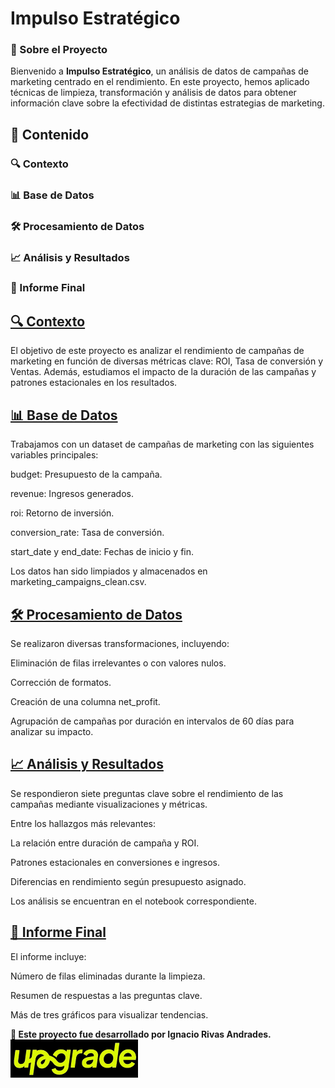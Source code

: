 # **Impulso Estratégico**



### 📌 Sobre el Proyecto

Bienvenido a **Impulso Estratégico**, un análisis de datos de campañas de marketing centrado en el rendimiento. En este proyecto, hemos aplicado técnicas de limpieza, transformación y análisis de datos para obtener información clave sobre la efectividad de distintas estrategias de marketing.

## 📂 Contenido

### 🔍 Contexto

### 📊 Base de Datos

### 🛠️ Procesamiento de Datos

### 📈 Análisis y Resultados

### 📄 Informe Final

## [🔍 Contexto](#contexto)

El objetivo de este proyecto es analizar el rendimiento de campañas de marketing en función de diversas métricas clave: ROI, Tasa de conversión y Ventas. Además, estudiamos el impacto de la duración de las campañas y patrones estacionales en los resultados.

## [📊 Base de Datos](#base-de-datos)

Trabajamos con un dataset de campañas de marketing con las siguientes variables principales:

budget: Presupuesto de la campaña.

revenue: Ingresos generados.

roi: Retorno de inversión.

conversion_rate: Tasa de conversión.

start_date y end_date: Fechas de inicio y fin.

Los datos han sido limpiados y almacenados en marketing_campaigns_clean.csv.

## [🛠️ Procesamiento de Datos](#procesamiento-de-datos)

Se realizaron diversas transformaciones, incluyendo:

Eliminación de filas irrelevantes o con valores nulos.

Corrección de formatos.

Creación de una columna net_profit.

Agrupación de campañas por duración en intervalos de 60 días para analizar su impacto.

## [📈 Análisis y Resultados](#-análisis-y-resultados)

Se respondieron siete preguntas clave sobre el rendimiento de las campañas mediante visualizaciones y métricas.

Entre los hallazgos más relevantes:

La relación entre duración de campaña y ROI.

Patrones estacionales en conversiones e ingresos.

Diferencias en rendimiento según presupuesto asignado.

Los análisis se encuentran en el notebook correspondiente.

## [📄 Informe Final](#-informe-final)

El informe incluye:

Número de filas eliminadas durante la limpieza.

Resumen de respuestas a las preguntas clave.

Más de tres gráficos para visualizar tendencias.

**📌 Este proyecto fue desarrollado por Ignacio Rivas Andrades.**
![Logo de Upgrade Hub](Upgrade_logo.png)